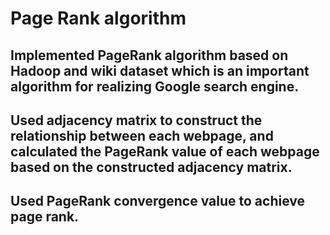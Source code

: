  # Page Rank algorithm







## Implemented PageRank algorithm based on Hadoop and wiki dataset which is an important algorithm for realizing Google search engine.





## Used adjacency matrix to construct the relationship between each webpage, and calculated the PageRank value of each webpage based on the constructed adjacency matrix.



## Used PageRank convergence value to achieve page rank.